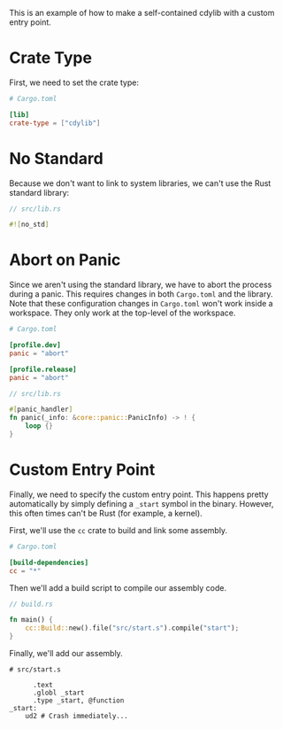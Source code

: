This is an example of how to make a self-contained cdylib with a custom entry point.

# Crate Type

First, we need to set the crate type:

```toml
# Cargo.toml

[lib]
crate-type = ["cdylib"]
```

# No Standard

Because we don't want to link to system libraries, we can't use the Rust
standard library:

```rust
// src/lib.rs

#![no_std]
```

# Abort on Panic

Since we aren't using the standard library, we have to abort the process
during a panic. This requires changes in both `Cargo.toml` and the library.
Note that these configuration changes in `Cargo.toml` won't work inside a
workspace. They only work at the top-level of the workspace.

```toml
# Cargo.toml

[profile.dev]
panic = "abort"

[profile.release]
panic = "abort"
```

```rust
// src/lib.rs

#[panic_handler]
fn panic(_info: &core::panic::PanicInfo) -> ! {
    loop {}
}
```

# Custom Entry Point

Finally, we need to specify the custom entry point. This happens pretty
automatically by simply defining a `_start` symbol in the binary. However,
this often times can't be Rust (for example, a kernel).

First, we'll use the `cc` crate to build and link some assembly.

```toml
# Cargo.toml

[build-dependencies]
cc = "*"
```

Then we'll add a build script to compile our assembly code.

```rust
// build.rs

fn main() {
    cc::Build::new().file("src/start.s").compile("start");
}
```

Finally, we'll add our assembly.

```
# src/start.s

      .text
      .globl _start
      .type _start, @function
_start:
    ud2 # Crash immediately...
```
